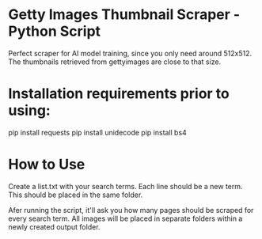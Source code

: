 # Getty Images Thumbnail Scraper - Python Script

Perfect scraper for AI model training, since you only need around 512x512. The thumbnails retrieved from gettyimages are close to that size.

# Installation requirements prior to using:

pip install requests
pip install unidecode
pip install bs4

# How to Use

Create a list.txt with your search terms. Each line should be a new term. This should be placed in the same folder.

Afer running the script, it'll ask you how many pages should be scraped for every search term. All images will be placed in separate folders within a newly created output folder.
